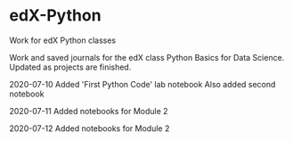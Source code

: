 # edX-Python
Work for edX Python classes

Work and saved journals for the edX class Python Basics for Data Science.
Updated as projects are finished.

2020-07-10
Added 'First Python Code' lab notebook
Also added second notebook

2020-07-11
Added notebooks for Module 2

2020-07-12
Added notebooks for Module 2
